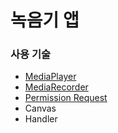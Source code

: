 # 녹음기 앱

### 사용 기술
- [MediaPlayer](https://developer.android.com/guide/topics/media/mediaplayer)
- [MediaRecorder](https://developer.android.com/guide/topics/media/mediarecorder)
- [Permission Request](https://developer.android.com/training/permissions/requesting)
- Canvas
- Handler